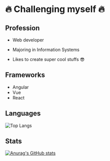 
# 🔥 Challenging myself 🔥

## Profession

* Web developer

* Majoring in Information Systems

* Likes to create super cool stuffs 😎

## Frameworks
* Angular
* Vue
* React

## Languages
![Top Langs](https://github-readme-stats.vercel.app/api/top-langs/?username=guihensn&layout=compact&langs_count=8)

## Stats
[![Anurag's GitHub stats](https://github-readme-stats.vercel.app/api?username=guihensn)](https://github.com/anuraghazra/github-readme-stats)
